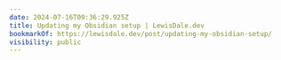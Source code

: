 ```yaml
---
date: 2024-07-16T09:36:29.925Z
title: Updating my Obsidian setup | LewisDale.dev
bookmarkOf: https://lewisdale.dev/post/updating-my-obsidian-setup/
visibility: public
---
```

